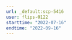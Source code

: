 ```yaml
---
url: _default:scp-5416
user: flips-0122
starttime: "2022-07-16"
endtime: "2022-09-16"
---
```

<reserve />